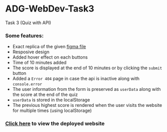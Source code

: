 # ADG-WebDev-Task3
Task 3 (Quiz with API)
### Some features:  
* Exact replica of the given [figma file](https://www.figma.com/file/GpZYuLb1n1RZn0FDw1Zct0/Task-3?node-id=0%3A1)
* Resposive design
* Added hover effect on each buttons
* Time of 10 minutes added
* The score is displayed at the end of 10 minutes or by clicking the `submit` button
* Added a `Error 404` page in case the api is inactive along with `console.error`
* The user information from the form is preserved as `userData` along with the score at the end of the quiz
* `userData` is stored in the localStorage
* The previous highest score is rendered when the user visits the website for multiple times (using localStorage)

### [Click here](https://nimishjn.github.io/ADG-WebDev-Task3/) to view the deployed website
